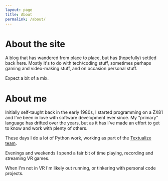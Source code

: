 ```yaml
---
layout: page
title: About
permalink: /about/
---
```


# About the site

A blog that has wandered from place to place, but has (hopefully) settled
back here. Mostly it's to do with tech/coding stuff, sometimes perhaps
gaming and video-making stuff, and on occasion personal stuff.

Expect a bit of a mix.

# About me

Initially self-taught back in the early 1980s, I started programming on a
ZX81 and I've been in love with software development ever since. My
"primary" language has drifted over the years, but as it has I've made an
effort to get to know and work with plenty of others.

These days I do a lot of Python work, working as part of the [Textualize
team](https://www.textualize.io/).

Evenings and weekends I spend a fair bit of time playing, recording and
streaming VR games.

When I'm not in VR I'm likely out running, or tinkering with personal code
projects.

[//]: # (about.md ends here)
